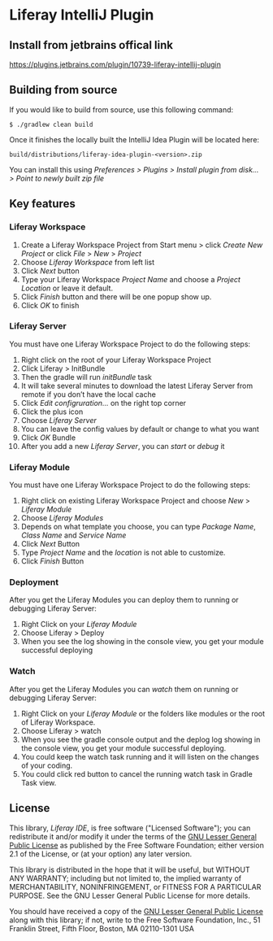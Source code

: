 # Liferay IntelliJ Plugin

## Install from jetbrains offical link
https://plugins.jetbrains.com/plugin/10739-liferay-intellij-plugin

## Building from source
If you would like to build from source, use this following command:

```
$ ./gradlew clean build
```

Once it finishes the locally built the IntelliJ Idea Plugin will be located here:

```
build/distributions/liferay-idea-plugin-<version>.zip
```

You can install this using _Preferences > Plugins > Install plugin from disk... > Point to newly built zip file_

## Key features

### Liferay Workspace
1. Create a Liferay Workspace Project from Start menu > click *Create New Project* or click *File* > *New* > *Project*
2. Choose *Liferay Workspace* from left list
3. Click *Next* button
4. Type your Liferay Workspace *Project Name* and choose a *Project Location* or leave it default.
5. Click *Finish* button and there will be one popup show up.
6. Click *OK* to finish

### Liferay Server
You must have one Liferay Workspace Project to do the following steps:
1. Right click on the root of your Liferay Workspace Project
2. Click Liferay > InitBundle
3. Then the gradle will run *initBundle* task
4. It will take several minutes to download the latest Liferay Server from remote if you don’t have the local cache
5. Click *Edit configruration...* on the right top corner
6. Click the plus icon
7. Choose *Liferay Server*
8. You can leave the config values by default or change to what you want
9. Click *OK* Bundle
10. After you add a new *Liferay Server*, you can *start* or *debug* it

### Liferay Module
You must have one Liferay Workspace Project to do the following steps:
1. Right click on existing Liferay Workspace Project and choose *New* > *Liferay Module*
2. Choose *Liferay Modules*
3. Depends on what template you choose, you can type *Package Name*, *Class Name* and *Service Name*
4. Click *Next* Button
5. Type *Project Name* and the *location* is not able to customize.
6. Click *Finish* Button

### Deployment
After you get the Liferay Modules you can deploy them to running or debugging Liferay Server:
1. Right Click on your *Liferay Module*
2. Choose Liferay > Deploy
3. When you see the log showing in the console view, you get your module successful deploying

### Watch
After you get the Liferay Modules you can *watch* them on running or debugging Liferay Server:
1. Right Click on your *Liferay Module* or the folders like modules or the root of Liferay Workspace.
2. Choose Liferay > watch
3. When you see the gradle console output and the deplog log showing in the console view, you get your module successful deploying.
4. You could keep the watch task running and it will listen on the changes of your coding.
5. You could click red button to cancel the running watch task in Gradle Task view.

## License

This library, *Liferay IDE*, is free software ("Licensed
Software"); you can redistribute it and/or modify it under the terms of the [GNU
Lesser General Public License](http://www.gnu.org/licenses/lgpl-2.1.html) as
published by the Free Software Foundation; either version 2.1 of the License, or
(at your option) any later version.

This library is distributed in the hope that it will be useful, but WITHOUT ANY
WARRANTY; including but not limited to, the implied warranty of MERCHANTABILITY,
NONINFRINGEMENT, or FITNESS FOR A PARTICULAR PURPOSE. See the GNU Lesser General
Public License for more details.

You should have received a copy of the [GNU Lesser General Public
License](http://www.gnu.org/licenses/lgpl-2.1.html) along with this library; if
not, write to the Free Software Foundation, Inc., 51 Franklin Street, Fifth
Floor, Boston, MA 02110-1301 USA